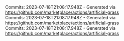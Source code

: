 Commits: 2023-07-18T21:08:17.948Z - Generated via https://github.com/marketplace/actions/artificial-grass
<br>
Commits: 2023-07-18T21:08:17.948Z - Generated via https://github.com/marketplace/actions/artificial-grass
<br>
Commits: 2023-07-18T21:08:17.948Z - Generated via https://github.com/marketplace/actions/artificial-grass
<br>
